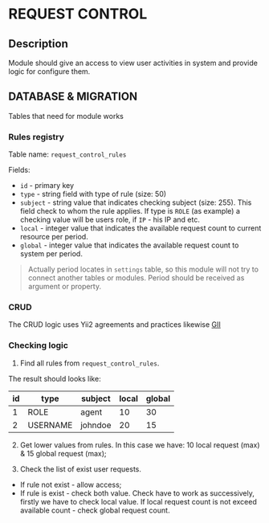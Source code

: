 # REQUEST CONTROL

## Description

Module should give an access to view user activities in system and provide logic for configure them.

## DATABASE & MIGRATION

Tables that need for module works

### Rules registry

Table name: `request_control_rules`

Fields:
* `id` - primary key
* `type` - string field with type of rule (size: 50)
* `subject` - string value that indicates checking subject (size: 255). This field check to whom the rule applies. If type is `ROLE` (as example) a checking value will be users role, if `IP` - his IP and etc.
* `local` - integer value that indicates the available request count to current resource per period.
* `global` - integer value that indicates the available request count to system per period.

> Actually period locates in `settings` table, so this module will not try to connect another tables or modules. Period should be received as argument or property.

### CRUD

The CRUD logic uses Yii2 agreements and practices likewise [GII](https://www.yiiframework.com/doc/guide/2.0/en/start-gii)

### Checking logic

1. Find all rules from `request_control_rules`.

The result should looks like:

| id  | type      | subject  | local  | global  |
|-----|-----------|----------|--------|---------|
| 1   | ROLE      | agent    | 10     | 30      |
| 2   | USERNAME  | johndoe  | 20     | 15      |

2. Get lower values from rules. In this case we have: 10 local request (max) & 15 global request (max);

3. Check the list of exist user requests.
- If rule not exist - allow access;
- If rule is exist - check both value. Check have to work as successively, firstly we have to check local value. If local request count is not exceed available count - check global request count.